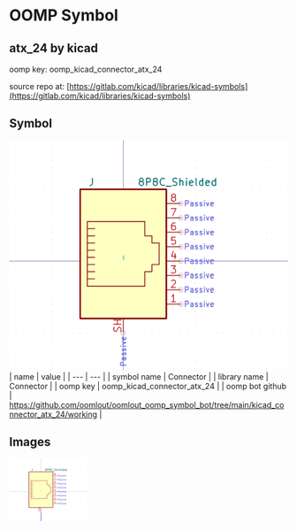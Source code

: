 # OOMP Symbol  
## atx_24  by kicad  
  
oomp key: oomp_kicad_connector_atx_24  
  
source repo at: [https://gitlab.com/kicad/libraries/kicad-symbols](https://gitlab.com/kicad/libraries/kicad-symbols)  
## Symbol  
  
[![working.png](working_600.png)](working.png)  
| name | value | 
| --- | --- | 
| symbol name | Connector | 
| library name | Connector | 
| oomp key | oomp_kicad_connector_atx_24 | 
| oomp bot github | https://github.com/oomlout/oomlout_oomp_symbol_bot/tree/main/kicad_connector_atx_24/working | 
## Images  
  
[![working.png](working_140.png)](working.png)  
